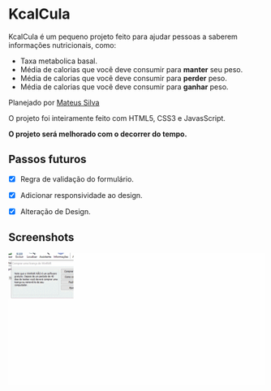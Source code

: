# KcalCula

KcalCula é um pequeno projeto feito para ajudar pessoas a saberem informações nutricionais, como:
- Taxa metabolica basal.
- Média de calorias que você deve consumir para **manter** seu peso.
- Média de calorias que você deve consumir para **perder** peso.
- Média de calorias que você deve consumir para **ganhar** peso.

Planejado por [Mateus Silva](https://www.youtube.com/channel/UCNckxUYl117w3hfgoj3DbWg)

O projeto foi inteiramente feito com HTML5, CSS3 e JavasScript.

**O projeto será melhorado com o decorrer do tempo.**

## Passos futuros 
- [x] Regra de validação do formulário.
- [x] Adicionar responsividade ao design.
- [x] Alteração de Design.


## Screenshots 

![Screenshot1](screenshots/gif-KcalCula3.gif)
